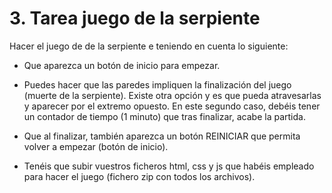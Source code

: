 # 3. Tarea juego de la serpiente

Hacer el juego de de la serpiente e teniendo en cuenta lo siguiente:

- Que aparezca un botón de inicio para empezar.

- Puedes hacer que las paredes impliquen la finalización del juego (muerte de la serpiente).
  Existe otra opción y es que pueda atravesarlas y aparecer por el extremo opuesto.
  En este segundo caso, debéis tener un contador de tiempo (1 minuto) que tras finalizar, acabe la partida.

- Que al finalizar, también aparezca un botón REINICIAR que permita volver a empezar (botón de inicio).

- Tenéis que subir vuestros ficheros html, css y js que habéis empleado para hacer el juego (fichero zip con todos los archivos).
